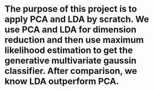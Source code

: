 # The purpose of this project is to apply PCA and LDA by scratch. We use PCA and LDA for dimension reduction and then use maximum likelihood estimation to get the generative multivariate gaussin classifier. After comparison, we know LDA outperform PCA. 
